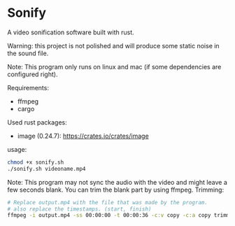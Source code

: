 # Sonify
A video sonification software built with rust.

Warning: this project is not polished and will produce some static noise in the sound file.

Note:
  This program only runs on linux and mac (if some dependencies are configured right).

Requirements:
- ffmpeg
- cargo

Used rust packages:
- image (0.24.7): https://crates.io/crates/image

usage:
```bash
chmod +x sonify.sh
./sonify.sh videoname.mp4
```


Note:
 This program may not sync the audio with the video and might leave a few seconds blank. You can trim the blank part by using ffmpeg. Trimming:
 ```bash
 # Replace output.mp4 with the file that was made by the program.
 # also replace the timestamps. (start, finish)
 ffmpeg -i output.mp4 -ss 00:00:00 -t 00:00:36 -c:v copy -c:a copy trimmed_output.mp4
```
